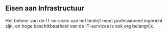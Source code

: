 ## Eisen aan Infrastructuur

Het beheer van de IT-services van het bedrijf moet professioneel ingericht zijn, en hoge beschikbaarheid van de IT-services is ook erg belangrijk.

